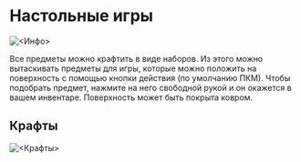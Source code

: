 # Настольные игры

![<Инфо>](/BoardGames_imageInfo.png)

Все предметы можно крафтить в виде наборов. Из этого можно вытаскивать предметы для игры, которые можно положить на поверхность с помощью кнопки действия (по умолчанию ПКМ). Чтобы подобрать предмет, нажмите на него свободной рукой и он окажется в вашем инвентаре. Поверхность может быть покрыта ковром.

## Крафты

![<Крафты>](/BoardGames_imageCraft.png)
